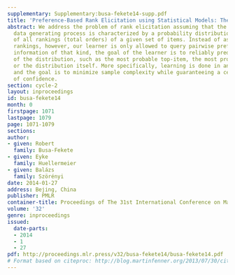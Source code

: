 ```yaml
---
supplementary: Supplementary:busa-fekete14-supp.pdf
title: 'Preference-Based Rank Elicitation using Statistical Models: The Case of Mallows'
abstract: We address the problem of rank elicitation assuming that the underlying
  data generating process is characterized by a probability distribution on the set
  of all rankings (total orders) of a given set of items. Instead of asking for complete
  rankings, however, our learner is only allowed to query pairwise preferences. Using
  information of that kind, the goal of the learner is to reliably predict properties
  of the distribution, such as the most probable top-item, the most probable ranking,
  or the distribution itself. More specifically, learning is done in an online manner,
  and the goal is to minimize sample complexity while guaranteeing a certain level
  of confidence.
section: cycle-2
layout: inproceedings
id: busa-fekete14
month: 0
firstpage: 1071
lastpage: 1079
page: 1071-1079
sections: 
author:
- given: Robert
  family: Busa-Fekete
- given: Eyke
  family: Huellermeier
- given: Balázs
  family: Szörényi
date: 2014-01-27
address: Bejing, China
publisher: PMLR
container-title: Proceedings of The 31st International Conference on Machine Learning
volume: '32'
genre: inproceedings
issued:
  date-parts:
  - 2014
  - 1
  - 27
pdf: http://proceedings.mlr.press/v32/busa-fekete14/busa-fekete14.pdf
# Format based on citeproc: http://blog.martinfenner.org/2013/07/30/citeproc-yaml-for-bibliographies/
---
```

